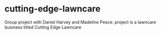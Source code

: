 # cutting-edge-lawncare
Group project with Daniel Harvey and Madeline Pesce: project is a lawncare business titled Cutting Edge Lawncare
